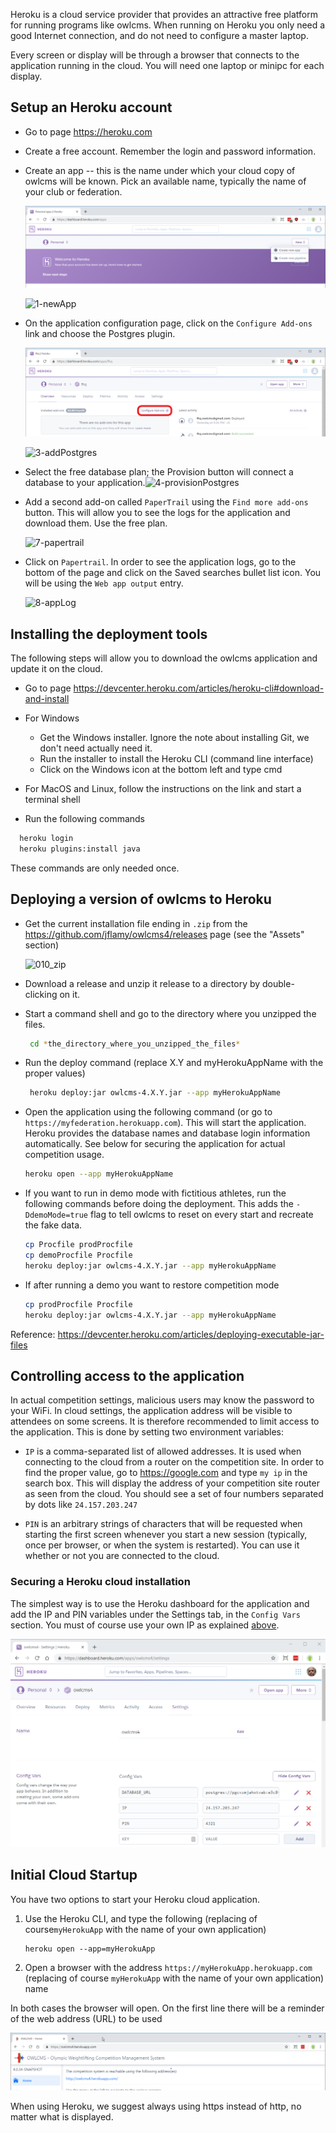 Heroku is a cloud service provider that provides an attractive free platform for running programs like owlcms.  When running on Heroku you only need a good Internet connection, and do not need to configure a master laptop.

Every screen or display will be through a browser that connects to the application running in the cloud.
You will need one laptop or minipc for each display.

## Setup an Heroku account

- Go to page https://heroku.com

- Create a free account. Remember the login and password information.

- Create an app -- this is the name under which your cloud copy of owlcms will be known. Pick an available name, typically the name of your club or federation.

  ![0-createNewApp](img\Heroku\0-createNewApp.png)

  ![1-newApp](/img/Heroku/1-newApp.png)

- On the application configuration page, click on the `Configure Add-ons` link and choose the Postgres plugin. 

  ![2-configureAddOns](img/Heroku/2-configureAddOns.png)

  ![3-addPostgres](/img/Heroku/3-addPostgres.png)

- Select the free database plan; the Provision button will connect a database to your application.![4-provisionPostgres](/img/Heroku/4-provisionPostgres.png)

- Add a second add-on called `PaperTrail` using the `Find more add-ons` button.  This will allow you to see the logs for the application and download them.  Use the free plan.

  ![7-papertrail](/img/Heroku/7-papertrail.png)

- Click on `Papertrail`. In order to see the application logs, go to the bottom of the page and click on the Saved searches bullet list icon. You will be using the `Web app output` entry.

  ![8-appLog](/img/Heroku/8-appLog.png)

## Installing the deployment tools

The following steps will allow you to download the owlcms application and update it on the cloud.

-  Go to page https://devcenter.heroku.com/articles/heroku-cli#download-and-install

- For Windows 
  
  - Get the Windows installer.  Ignore the note about installing Git, we don't need actually need it.
  - Run the installer to install the Heroku CLI (command line interface)
  - Click on the Windows icon at the bottom left and type cmd
  
- For MacOS and Linux, follow the instructions on the link and start a terminal shell
  
- Run the following commands
  
```bash
  heroku login
  heroku plugins:install java 
```
  These commands are only needed once.

## Deploying a version of owlcms to Heroku

- Get the current installation file ending in `.zip` from the <https://github.com/jflamy/owlcms4/releases> page (see the "Assets" section)
  
  ![010_zip](/img/LocalInstall/010_zip.png)
  
- Download a release and unzip it release to a directory by double-clicking on it.   
  
- Start a command shell and go to the directory where you unzipped the files.
  ```bash
   cd *the_directory_where_you_unzipped_the_files*
  ```

- Run the deploy command (replace X.Y and myHerokuAppName with the proper values)

  ```bash
   heroku deploy:jar owlcms-4.X.Y.jar --app myHerokuAppName  
  ```
  
- Open the application using the following command (or go to ``https://myfederation.herokuapp.com``). This will start the application. Heroku provides the database names and database login information automatically.  See below for securing the application for actual competition usage.
  
  ```bash
  heroku open --app myHerokuAppName 
  ```
  
- If you want to run in demo mode with fictitious athletes, run the following commands before doing the deployment. This adds the `-DdemoMode=true` flag to tell owlcms to reset on every start and recreate the fake data.
  
  ```bash
  cp Procfile prodProcfile
  cp demoProcfile Procfile
  heroku deploy:jar owlcms-4.X.Y.jar --app myHerokuAppName
  ```

- If after running a demo you want to restore competition mode
  
  ```bash
  cp prodProcfile Procfile
  heroku deploy:jar owlcms-4.X.Y.jar --app myHerokuAppName
  ```
  

Reference: https://devcenter.heroku.com/articles/deploying-executable-jar-files

## Controlling access to the application

In actual competition settings, malicious users may know the password to your WiFi.  In cloud settings, the application address will be visible to attendees on some screens.  It is therefore recommended to limit access to the application.  This is done by setting two environment variables:

- `IP` is a comma-separated list of allowed addresses.  It is used when connecting to the cloud from a router on the competition site. In order to find the proper value, go to https://google.com and type 
  `my ip`
  in the search box.  This will display the address of your competition site router as seen from the cloud.  You should see a set of four numbers separated by dots like `24.157.203.247`                                        

- `PIN` is an arbitrary strings of characters that will be requested when starting the first screen whenever you start a new session (typically, once per browser, or when the system is restarted).  You can use it whether or not you are connected to the cloud.

### Securing a Heroku cloud installation

The simplest way is to use the Heroku dashboard for the application and add the IP and PIN variables under the Settings tab, in the `Config Vars` section.  You must of course use your own IP as explained [above](#controlling-access-to-the-application).

![pin](img\Heroku\pin.png)

## Initial Cloud Startup

You have two options to start your Heroku cloud application.

1. Use the Heroku CLI, and type the following (replacing of course`myHerokuApp` with the name of your own application)

   ```
   heroku open --app=myHerokuApp
   ```

2. Open a browser with the address `https://myHerokuApp.herokuapp.com` (replacing of course `myHerokuApp` with the name of your own application) name

In both cases the browser will open. On the first line there will be a reminder of the web address (URL) to be used

![9-url](img/Heroku/9-url.png)

When using Heroku, we suggest always using https instead of http, no matter what is displayed.